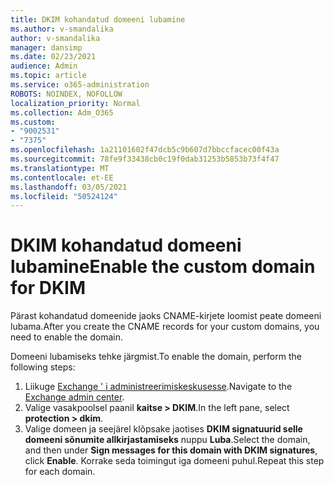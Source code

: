 ```yaml
---
title: DKIM kohandatud domeeni lubamine
ms.author: v-smandalika
author: v-smandalika
manager: dansimp
ms.date: 02/23/2021
audience: Admin
ms.topic: article
ms.service: o365-administration
ROBOTS: NOINDEX, NOFOLLOW
localization_priority: Normal
ms.collection: Adm_O365
ms.custom:
- "9002531"
- "7375"
ms.openlocfilehash: 1a21101602f47dcb5c9b607d7bbccfacec00f43a
ms.sourcegitcommit: 78fe9f33438cb0c19f0dab31253b5853b73f4f47
ms.translationtype: MT
ms.contentlocale: et-EE
ms.lasthandoff: 03/05/2021
ms.locfileid: "50524124"
---
```

# <a name="enable-the-custom-domain-for-dkim"></a><span data-ttu-id="4f98c-102">DKIM kohandatud domeeni lubamine</span><span class="sxs-lookup"><span data-stu-id="4f98c-102">Enable the custom domain for DKIM</span></span>

<span data-ttu-id="4f98c-103">Pärast kohandatud domeenide jaoks CNAME-kirjete loomist peate domeeni lubama.</span><span class="sxs-lookup"><span data-stu-id="4f98c-103">After you create the CNAME records for your custom domains, you need to enable the domain.</span></span>

<span data-ttu-id="4f98c-104">Domeeni lubamiseks tehke järgmist.</span><span class="sxs-lookup"><span data-stu-id="4f98c-104">To enable the domain, perform the following steps:</span></span>

1. <span data-ttu-id="4f98c-105">Liikuge [Exchange ' i administreerimiskeskusesse](https://outlook.office365.com/ecp/).</span><span class="sxs-lookup"><span data-stu-id="4f98c-105">Navigate to the [Exchange admin center](https://outlook.office365.com/ecp/).</span></span>
2. <span data-ttu-id="4f98c-106">Valige vasakpoolsel paanil **kaitse > DKIM**.</span><span class="sxs-lookup"><span data-stu-id="4f98c-106">In the left pane, select **protection > dkim**.</span></span>
3. <span data-ttu-id="4f98c-107">Valige domeen ja seejärel klõpsake jaotises **DKIM signatuurid selle domeeni sõnumite allkirjastamiseks** nuppu **Luba**.</span><span class="sxs-lookup"><span data-stu-id="4f98c-107">Select the domain, and then under **Sign messages for this domain with DKIM signatures**, click **Enable**.</span></span> <span data-ttu-id="4f98c-108">Korrake seda toimingut iga domeeni puhul.</span><span class="sxs-lookup"><span data-stu-id="4f98c-108">Repeat this step for each domain.</span></span>

